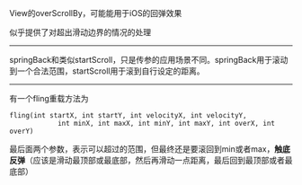 View的overScrollBy，可能能用于iOS的回弹效果

似乎提供了对超出滑动边界的情况的处理

----------------

springBack和类似startScroll，只是传参的应用场景不同。springBack用于滚动到一个合法范围，startScroll用于滚到自行设定的距离。

-----------------

有一个fling重载方法为
```
fling(int startX, int startY, int velocityX, int velocityY,
            int minX, int maxX, int minY, int maxY, int overX, int overY)
```
最后面两个参数，表示可以超过的范围，但最终还是要滚回到min或者max，**触底反弹**（应该是滑动最顶部或最底部，然后再滑动一点距离，最后回到最顶部或者最底部）